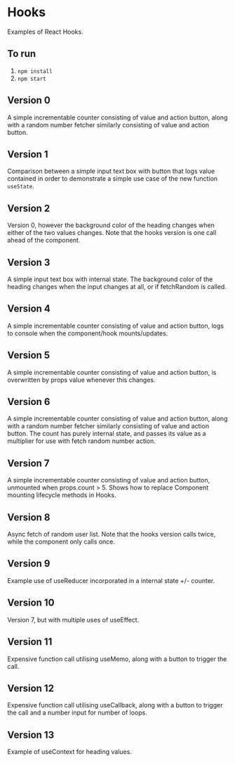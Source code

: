 # Hooks

Examples of React Hooks.

## To run

1. `npm install`
1. `npm start`

## Version 0

A simple incrementable counter consisting of value and action button, along with a random number fetcher similarly consisting of value and action button.

## Version 1

Comparison between a simple input text box with button that logs value contained in order to demonstrate a simple use case of the new function `useState`.

## Version 2

Version 0, however the background color of the heading changes when either of the two values changes. Note that the hooks version is one call ahead of the component.

## Version 3

A simple input text box with internal state. The background color of the heading changes when the input changes at all, or if fetchRandom is called.

## Version 4

A simple incrementable counter consisting of value and action button, logs to console when the component/hook mounts/updates.

## Version 5

A simple incrementable counter consisting of value and action button, is overwritten by props value whenever this changes.

## Version 6

A simple incrementable counter consisting of value and action button, along with a random number fetcher similarly consisting of value and action button. The count has purely internal state, and passes its value as a multiplier for use with fetch random number action.

## Version 7

A simple incrementable counter consisting of value and action button, unmounted when props.count > 5. Shows how to replace Component mounting lifecycle methods in Hooks.

## Version 8

Async fetch of random user list. Note that the hooks version calls twice, while the component only calls once.

## Version 9

Example use of useReducer incorporated in a internal state +/- counter.

## Version 10

Version 7, but with multiple uses of useEffect.

## Version 11

Expensive function call utilising useMemo, along with a button to trigger the call.

## Version 12

Expensive function call utilising useCallback, along with a button to trigger the call and a number input for number of loops.

## Version 13

Example of useContext for heading values.
